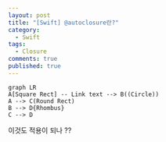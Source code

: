 ```yaml
---
layout: post
title: "[Swift] @autoclosure란?"
category:
  - Swift
tags:
  - Closure
comments: true
published: true
---
```


```mermaid  
graph LR 
A[Square Rect] -- Link text --> B((Circle)) 
A --> C(Round Rect) 
B --> D{Rhombus} 
C --> D 
```

이것도 적용이 되나 ?? 
